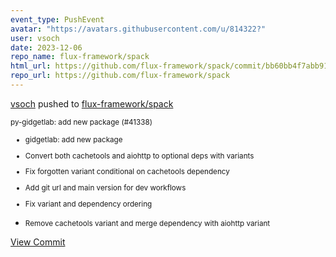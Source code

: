 ```yaml
---
event_type: PushEvent
avatar: "https://avatars.githubusercontent.com/u/814322?"
user: vsoch
date: 2023-12-06
repo_name: flux-framework/spack
html_url: https://github.com/flux-framework/spack/commit/bb60bb4f7abb91e9954b66405acf8f8a3d398aee
repo_url: https://github.com/flux-framework/spack
---
```


<a href='https://github.com/vsoch' target='_blank'>vsoch</a> pushed to <a href='https://github.com/flux-framework/spack' target='_blank'>flux-framework/spack</a>

<small>py-gidgetlab: add new package (#41338)

* gidgetlab: add new package

* Convert both cachetools and aiohttp to optional deps with variants

* Fix forgotten variant conditional on cachetools dependency

* Add git url and main version for dev workflows

* Fix variant and dependency ordering

* Remove cachetools variant and merge dependency with aiohttp variant</small>

<a href='https://github.com/flux-framework/spack/commit/bb60bb4f7abb91e9954b66405acf8f8a3d398aee' target='_blank'>View Commit</a>